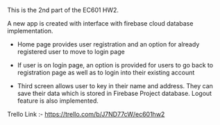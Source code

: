This is the 2nd part of the EC601 HW2.

A new app is created with interface with firebase cloud database implementation.

- Home page provides user registration and an option for already registered user to move to login page

- If user is on login page, an option is provided for users to go back to registration page as well as to login into their existing account

- Third screen allows user to key in their name and address. They can save their data which is stored in Firebase Project database. Logout feature is also implemented.

Trello Link :- https://trello.com/b/J7ND77cW/ec601hw2



